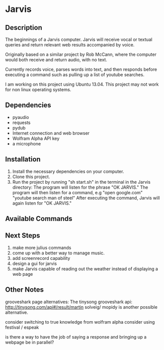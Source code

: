 Jarvis
======

Description
-----------

The beginnings of a Jarvis computer.
Jarvis will receive vocal or textual queries and return relevant web results accompanied by voice.

Originally based on a similar project by Rob McCann, where the computer would both receive and return audio, with no text.

Currently records voice, parses words into text, and then responds before executing a command such as pulling up a list of youtube searches.

I am working on this project using Ubuntu 13.04. This project may not work for non linux operating systems.

Dependencies
------------
*	pyaudio
*	requests
*	pydub
*	Internet connection and web browser
*	Wolfram Alpha API key
*	a microphone

Installation
------------
1. 	Install the necessary dependencies on your computer.
2. 	Clone this project.
3. 	Run the project by running "sh start.sh" in the terminal in the Jarvis directory:
		The program will listen for the phrase "OK JARVIS."
		The program will then listen for a command, e.g
			"open google.com"
			"youtube search man of steel"
		After executing the command, Jarvis will again listen for "OK JARVIS."

Available Commands
------------------


Next Steps
----------
1.  make more julius commands
2. 	come up with a better way to manage music.
3. 	add screenrecord capability
4. 	design a gui for jarvis 
5. 	make Jarvis capable of reading out the weather instead of displaying a web page

Other Notes
-----------
grooveshark page alternatives:
The tinysong grooveshark api:
http://tinysong.com/api#/result/martin solveig/
mopidy is another possible alternative.

consider switching to true knowledge from wolfram alpha
consider using festival / espeak

is there a way to have the job of saying a response and bringing up a webpage be in parallel?

